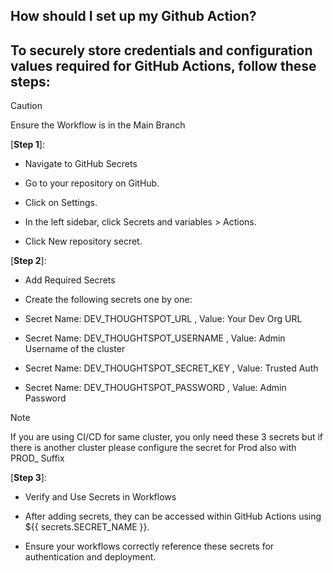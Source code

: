 
## How should I set up my Github Action?
## To securely store credentials and configuration values required for GitHub Actions, follow these steps:

> [!CAUTION]
> Ensure the Workflow is in the Main Branch

[__Step 1__]: 
- Navigate to GitHub Secrets

- Go to your repository on GitHub.

- Click on Settings.

- In the left sidebar, click Secrets and variables > Actions.

- Click New repository secret.

[__Step 2__]: 

- Add Required Secrets
  
- Create the following secrets one by one:

- Secret Name: DEV_THOUGHTSPOT_URL , Value: Your Dev Org URL

- Secret Name: DEV_THOUGHTSPOT_USERNAME , Value: Admin Username of the cluster

- Secret Name: DEV_THOUGHTSPOT_SECRET_KEY , Value: Trusted Auth

- Secret Name: DEV_THOUGHTSPOT_PASSWORD , Value: Admin Password

> [!NOTE]
> If you are using CI/CD for same cluster, you only need these 3 secrets but if there is another cluster please configure the secret for Prod also with PROD_ Suffix

[__Step 3__]: 
- Verify and Use Secrets in Workflows

- After adding secrets, they can be accessed within GitHub Actions using ${{ secrets.SECRET_NAME }}.

- Ensure your workflows correctly reference these secrets for authentication and deployment.
